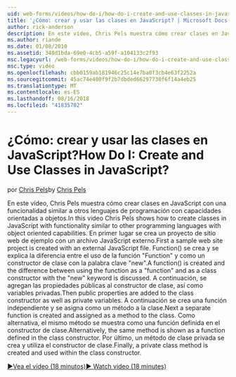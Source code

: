 ```yaml
---
uid: web-forms/videos/how-do-i/how-do-i-create-and-use-classes-in-javascript
title: '¿Cómo: crear y usar las clases en JavaScript? | Microsoft Docs'
author: rick-anderson
description: En este vídeo, Chris Pels muestra cómo crear clases en JavaScript con una funcionalidad similar a otros lenguajes de programación con capabilitie orientada a objetos...
ms.author: riande
ms.date: 01/08/2010
ms.assetid: 348d1bda-69e0-4cb5-a59f-a104133c2f93
msc.legacyurl: /web-forms/videos/how-do-i/how-do-i-create-and-use-classes-in-javascript
msc.type: video
ms.openlocfilehash: cbb0159ab181946c25c14e7ba0f3cb4e63f2252a
ms.sourcegitcommit: 45ac74e400f9f2b7dbded66297730f6f14a4eb25
ms.translationtype: MT
ms.contentlocale: es-ES
ms.lasthandoff: 08/16/2018
ms.locfileid: "41835702"
---
```

<a name="how-do-i-create-and-use-classes-in-javascript"></a><span data-ttu-id="f3e92-104">¿Cómo: crear y usar las clases en JavaScript?</span><span class="sxs-lookup"><span data-stu-id="f3e92-104">How Do I: Create and Use Classes in JavaScript?</span></span>
====================
<span data-ttu-id="f3e92-105">por [Chris Pels](https://twitter.com/chrispels)</span><span class="sxs-lookup"><span data-stu-id="f3e92-105">by [Chris Pels](https://twitter.com/chrispels)</span></span>

<span data-ttu-id="f3e92-106">En este vídeo, Chris Pels muestra cómo crear clases en JavaScript con una funcionalidad similar a otros lenguajes de programación con capacidades orientadas a objetos.</span><span class="sxs-lookup"><span data-stu-id="f3e92-106">In this video Chris Pels shows how to create classes in JavaScript with functionality similar to other programming languages with object oriented capabilities.</span></span> <span data-ttu-id="f3e92-107">En primer lugar se crea un proyecto de sitio web de ejemplo con un archivo JavaScript externo.</span><span class="sxs-lookup"><span data-stu-id="f3e92-107">First a sample web site project is created with an external JavaScript file.</span></span> <span data-ttu-id="f3e92-108">Function() se crea y se explica la diferencia entre el uso de la función "Function" y como un constructor de clase con la palabra clave "new".</span><span class="sxs-lookup"><span data-stu-id="f3e92-108">A function() is created and the difference between using the function as a "function" and as a class constructor with the "new" keyword is discussed.</span></span> <span data-ttu-id="f3e92-109">A continuación, se agregan las propiedades públicas al constructor de clase, así como variables privadas.</span><span class="sxs-lookup"><span data-stu-id="f3e92-109">Then public properties are added to the class constructor as well as private variables.</span></span> <span data-ttu-id="f3e92-110">A continuación se crea una función independiente y se asigna como un método a la clase.</span><span class="sxs-lookup"><span data-stu-id="f3e92-110">Next a separate function is created and assigned as a method to the class.</span></span> <span data-ttu-id="f3e92-111">Como alternativa, el mismo método se muestra como una función definida en el constructor de clase.</span><span class="sxs-lookup"><span data-stu-id="f3e92-111">Alternatively, the same method is shown as a function defined in the class constructor.</span></span> <span data-ttu-id="f3e92-112">Por último, un método de clase privada se crea y utiliza el constructor de clase.</span><span class="sxs-lookup"><span data-stu-id="f3e92-112">Finally, a private class method is created and used within the class constructor.</span></span>

[<span data-ttu-id="f3e92-113">&#9654;Vea el vídeo (18 minutos)</span><span class="sxs-lookup"><span data-stu-id="f3e92-113">&#9654; Watch video (18 minutes)</span></span>](https://channel9.msdn.com/Blogs/ASP-NET-Site-Videos/how-do-i-create-and-use-classes-in-javascript)
